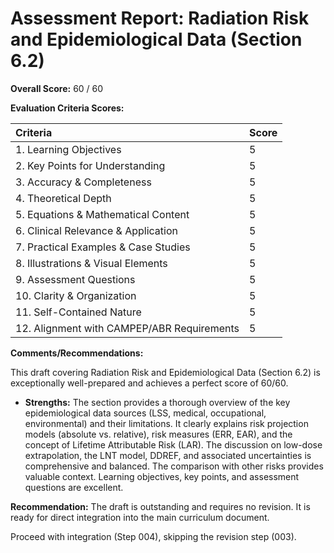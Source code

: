 # Assessment Report: Radiation Risk and Epidemiological Data (Section 6.2)

**Overall Score:** 60 / 60

**Evaluation Criteria Scores:**

| Criteria                             | Score |
| :----------------------------------- | :---- |
| 1. Learning Objectives           | 5     |
| 2. Key Points for Understanding  | 5     |
| 3. Accuracy & Completeness       | 5     |
| 4. Theoretical Depth             | 5     |
| 5. Equations & Mathematical Content| 5     |
| 6. Clinical Relevance & Application| 5     |
| 7. Practical Examples & Case Studies | 5     |
| 8. Illustrations & Visual Elements | 5     |
| 9. Assessment Questions          | 5     |
| 10. Clarity & Organization        | 5     |
| 11. Self-Contained Nature         | 5     |
| 12. Alignment with CAMPEP/ABR Requirements | 5     |

**Comments/Recommendations:**

This draft covering Radiation Risk and Epidemiological Data (Section 6.2) is exceptionally well-prepared and achieves a perfect score of 60/60.

*   **Strengths:** The section provides a thorough overview of the key epidemiological data sources (LSS, medical, occupational, environmental) and their limitations. It clearly explains risk projection models (absolute vs. relative), risk measures (ERR, EAR), and the concept of Lifetime Attributable Risk (LAR). The discussion on low-dose extrapolation, the LNT model, DDREF, and associated uncertainties is comprehensive and balanced. The comparison with other risks provides valuable context. Learning objectives, key points, and assessment questions are excellent.

**Recommendation:**
The draft is outstanding and requires no revision. It is ready for direct integration into the main curriculum document.

Proceed with integration (Step 004), skipping the revision step (003).
